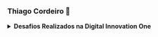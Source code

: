 ### Thiago Cordeiro 👋

<details>
      <summary><strong>Desafios Realizados na Digital Innovation One</strong></summary><br/>
      
<details>
      <summary><strong>C#</strong></summary><br/>

      

<table>
<tr >
<th align="center" colspan="5"><strong>Introdução a Programação com C#</strong></th></tr><tr>
<td align="center"><a href="https://github.com/Thiagomdr3/Digital_Inovation_One/blob/master/C%23/Introdu%C3%A7%C3%A3o%20a%20Programa%C3%A7%C3%A3o%20com%20C%23/CalculoDivisao.cs">Dividindo X por Y</a></td>
<td align="center">:trophy:</td>
</tr>
<tr>
<td align="center"><a href="https://github.com/Thiagomdr3/Digital_Inovation_One/blob/master/C%23/Introdu%C3%A7%C3%A3o%20a%20Programa%C3%A7%C3%A3o%20com%20C%23/CalculoVelMoto.cs">Distância</a></td>
<td align="center">:trophy:</td>
</tr>
<tr>
<td align="center"><a href="https://github.com/Thiagomdr3/Digital_Inovation_One/blob/master/C%23/Introdu%C3%A7%C3%A3o%20a%20Programa%C3%A7%C3%A3o%20com%20C%23/QuantoMandioca.cs">Quanta Mandioca?</a></td>
<td align="center">:trophy:</td>
</tr>
      

      
      
<!--
**Thiagomdr3/Thiagomdr3** is a ✨ _special_ ✨ repository because its `README.md` (this file) appears on your GitHub profile.

Here are some ideas to get you started:

- 🔭 I’m currently working on ...
- 🌱 I’m currently learning ...
- 👯 I’m looking to collaborate on ...
- 🤔 I’m looking for help with ...
- 💬 Ask me about ...
- 📫 How to reach me: ...
- 😄 Pronouns: ...
- ⚡ Fun fact: ...
-->
